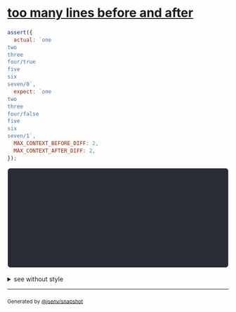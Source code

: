# [too many lines before and after](../../string_multiline.test.js#L61)

```js
assert({
  actual: `one
two
three
four/true
five
six
seven/0`,
  expect: `one
two
three
four/false
five
six
seven/1`,
  MAX_CONTEXT_BEFORE_DIFF: 2,
  MAX_CONTEXT_AFTER_DIFF: 2,
});
```

![img](throw.svg)

<details>
  <summary>see without style</summary>

```console
AssertionError: actual and expect are different

actual: ↑ 2 lines ↑
        3| three
        4| four/true
        5| five
        6| six
        7| seven/0
expect: ↑ 2 lines ↑
        3| three
        4| four/false
        5| five
        6| six
        7| seven/1
```

</details>

---

<sub>
  Generated by <a href="https://github.com/jsenv/core/tree/main/packages/independent/snapshot">@jsenv/snapshot</a>
</sub>